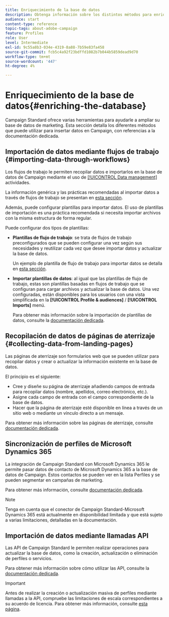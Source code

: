 ```yaml
---
title: Enriquecimiento de la base de datos
description: Obtenga información sobre los distintos métodos para enriquecer la base de datos.
audience: start
content-type: reference
topic-tags: about-adobe-campaign
feature: Profiles
role: User
level: Intermediate
exl-id: 9c55a8b3-034e-4319-8a88-7b59e83fa458
source-git-commit: fcb5c4a92f23bdffd1082b7b044b5859dead9d70
workflow-type: tm+mt
source-wordcount: '447'
ht-degree: 4%

---
```


# Enriquecimiento de la base de datos{#enriching-the-database}

Campaign Standard ofrece varias herramientas para ayudarle a ampliar su base de datos de marketing. Esta sección detalla los diferentes métodos que puede utilizar para insertar datos en Campaign, con referencias a la documentación dedicada.

## Importación de datos mediante flujos de trabajo {#importing-data-through-workflows}

Los flujos de trabajo le permiten recopilar datos e importarlos en la base de datos de Campaign mediante el uso de [[!UICONTROL Data management]](../../automating/using/about-data-management-activities.md) actividades.

La información genérica y las prácticas recomendadas al importar datos a través de flujos de trabajo se presentan en [esta sección](../../automating/using/about-data-import-and-export.md).

Además, puede configurar plantillas para importar datos. El uso de plantillas de importación es una práctica recomendada si necesita importar archivos con la misma estructura de forma regular.

Puede configurar dos tipos de plantillas:

* **Plantillas de flujo de trabajo**: se trata de flujos de trabajo preconfigurados que se pueden configurar una vez según sus necesidades y reutilizar cada vez que desee importar datos y actualizar la base de datos.

  Un ejemplo de plantilla de flujo de trabajo para importar datos se detalla en [esta sección](../../automating/using/creating-import-workflow-templates.md).

* **Importar plantillas de datos**: al igual que las plantillas de flujo de trabajo, estas son plantillas basadas en flujos de trabajo que se configuran para cargar archivos y actualizar la base de datos. Una vez configuradas, están disponibles para los usuarios con una vista simplificada en la **[!UICONTROL Profile & audiences]** / **[!UICONTROL Imports]** menú.

  Para obtener más información sobre la importación de plantillas de datos, consulte la [documentación dedicada](../../automating/using/importing-data-with-import-templates.md).

## Recopilación de datos de páginas de aterrizaje {#collecting-data-from-landing-pages}

Las páginas de aterrizaje son formularios web que se pueden utilizar para recopilar datos y crear o actualizar la información existente en la base de datos.

El principio es el siguiente:

* Cree y diseñe su página de aterrizaje añadiendo campos de entrada para recopilar datos (nombre, apellidos, correo electrónico, etc.).
* Asigne cada campo de entrada con el campo correspondiente de la base de datos.
* Hacer que la página de aterrizaje esté disponible en línea a través de un sitio web o mediante un vínculo directo a un mensaje.

Para obtener más información sobre las páginas de aterrizaje, consulte [documentación dedicada](../../channels/using/getting-started-with-landing-pages.md).

## Sincronización de perfiles de Microsoft Dynamics 365

La integración de Campaign Standard con Microsoft Dynamics 365 le permite pasar datos de contacto de Microsoft Dynamics 365 a la base de datos de Campaign.
Estos contactos se pueden ver en la lista Perfiles y se pueden segmentar en campañas de marketing.

Para obtener más información, consulte [documentación dedicada](../../integrating/using/d365-acs-get-started.md).

>[!NOTE]
>
>Tenga en cuenta que el conector de Campaign Standard-Microsoft Dynamics 365 está actualmente en disponibilidad limitada y que está sujeto a varias limitaciones, detalladas en la documentación.

## Importación de datos mediante llamadas API

Las API de Campaign Standard le permiten realizar operaciones para actualizar la base de datos, como la creación, actualización o eliminación de perfiles o servicios.

Para obtener más información sobre cómo utilizar las API, consulte la [documentación dedicada](../../api/using/get-started-apis.md).

>[!IMPORTANT]
>
>Antes de realizar la creación o actualización masiva de perfiles mediante llamadas a la API, compruebe las limitaciones de escala correspondientes a su acuerdo de licencia. Para obtener más información, consulte [esta página](https://helpx.adobe.com/legal/product-descriptions/campaign-standard.html#ITInfrastructureResourcesbyActiveProfilesTiers).
